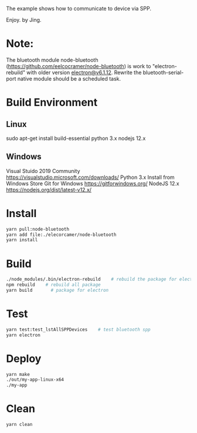 The example shows how to communicate to device via SPP.

Enjoy.
by Jing.

# Note: 
The bluetooth module node-bluetooth (https://github.com/eelcocramer/node-bluetooth) is work to "electron-rebuild" with older version electron@v6.1.12. Rewrite the bluetooth-serial-port native module should be a scheduled task.

# Build Environment
## Linux
sudo apt-get install build-essential
python 3.x
nodejs 12.x

## Windows
Visual Stuido 2019 Community			https://visualstudio.microsoft.com/downloads/
Python 3.x			Install from Windows Store
Git for Windows			https://gitforwindows.org/
NodeJS 12.x			https://nodejs.org/dist/latest-v12.x/


# Install 
```bash
yarn pull:node-bluetooth
yarn add file:./elecorcamer/node-bluetooth
yarn install
```

# Build
```bash
./node_modules/.bin/electron-rebuild    # rebuild the package for electron node
npm rebuild    # rebuild all package
yarn build       # package for electron
```

# Test
```bash
yarn test:test_lstAllSPPDevices    # test bluetooth spp
yarn electron 
```

# Deploy
```bash
yarn make
./out/my-app-linux-x64
./my-app
```

# Clean
```bash
yarn clean
```
